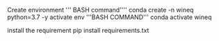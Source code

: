 Create environment
''' BASH command''''
conda create -n wineq python=3.7 -y 
activate env
'''BASH COMMAND'''
conda activate wineq

install the requirement
pip install requirements.txt

